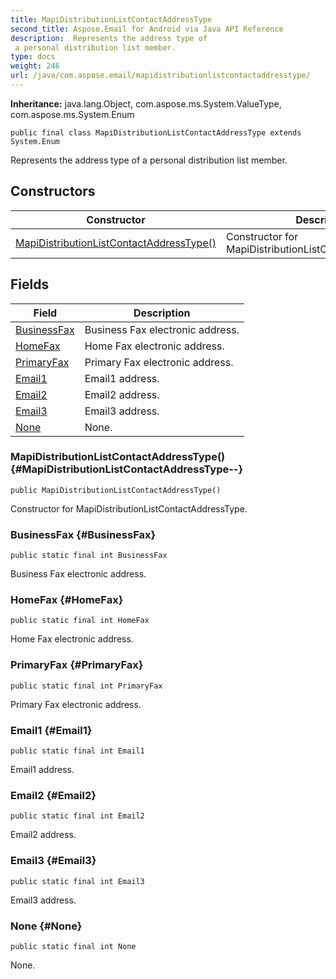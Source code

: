 ```yaml
---
title: MapiDistributionListContactAddressType
second_title: Aspose.Email for Android via Java API Reference
description:  Represents the address type of 
 a personal distribution list member.
type: docs
weight: 246
url: /java/com.aspose.email/mapidistributionlistcontactaddresstype/
---
```

**Inheritance:**
java.lang.Object, com.aspose.ms.System.ValueType, com.aspose.ms.System.Enum
```
public final class MapiDistributionListContactAddressType extends System.Enum
```

Represents the address type of a personal distribution list member.
## Constructors

| Constructor | Description |
| --- | --- |
| [MapiDistributionListContactAddressType()](#MapiDistributionListContactAddressType--) | Constructor for MapiDistributionListContactAddressType. |
## Fields

| Field | Description |
| --- | --- |
| [BusinessFax](#BusinessFax) | Business Fax electronic address. |
| [HomeFax](#HomeFax) | Home Fax electronic address. |
| [PrimaryFax](#PrimaryFax) | Primary Fax electronic address. |
| [Email1](#Email1) | Email1 address. |
| [Email2](#Email2) | Email2 address. |
| [Email3](#Email3) | Email3 address. |
| [None](#None) | None. |
### MapiDistributionListContactAddressType() {#MapiDistributionListContactAddressType--}
```
public MapiDistributionListContactAddressType()
```


Constructor for MapiDistributionListContactAddressType.

### BusinessFax {#BusinessFax}
```
public static final int BusinessFax
```


Business Fax electronic address.

### HomeFax {#HomeFax}
```
public static final int HomeFax
```


Home Fax electronic address.

### PrimaryFax {#PrimaryFax}
```
public static final int PrimaryFax
```


Primary Fax electronic address.

### Email1 {#Email1}
```
public static final int Email1
```


Email1 address.

### Email2 {#Email2}
```
public static final int Email2
```


Email2 address.

### Email3 {#Email3}
```
public static final int Email3
```


Email3 address.

### None {#None}
```
public static final int None
```


None.

